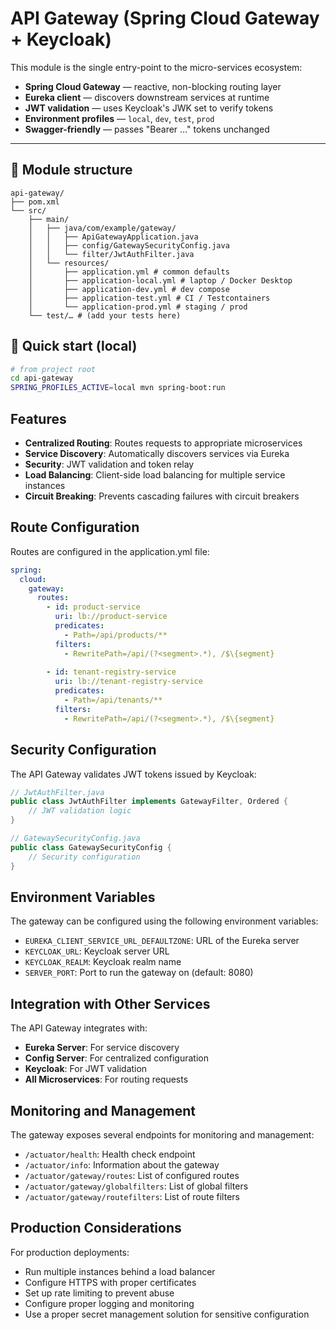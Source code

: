 # API Gateway (Spring Cloud Gateway + Keycloak)

This module is the single entry-point to the micro-services ecosystem:

* **Spring Cloud Gateway** — reactive, non-blocking routing layer
* **Eureka client** — discovers downstream services at runtime
* **JWT validation** — uses Keycloak's JWK set to verify tokens
* **Environment profiles** — `local`, `dev`, `test`, `prod`
* **Swagger-friendly** — passes "Bearer …​" tokens unchanged

---

## 📂 Module structure

```
api-gateway/
├── pom.xml
└── src/
    ├── main/
    │   ├── java/com/example/gateway/
    │   │   ├── ApiGatewayApplication.java
    │   │   ├── config/GatewaySecurityConfig.java
    │   │   └── filter/JwtAuthFilter.java
    │   └── resources/
    │       ├── application.yml # common defaults
    │       ├── application-local.yml # laptop / Docker Desktop
    │       ├── application-dev.yml # dev compose
    │       ├── application-test.yml # CI / Testcontainers
    │       └── application-prod.yml # staging / prod
    └── test/… # (add your tests here)
```

## 🚀 Quick start (local)

```bash
# from project root
cd api-gateway
SPRING_PROFILES_ACTIVE=local mvn spring-boot:run
```

## Features

- **Centralized Routing**: Routes requests to appropriate microservices
- **Service Discovery**: Automatically discovers services via Eureka
- **Security**: JWT validation and token relay
- **Load Balancing**: Client-side load balancing for multiple service instances
- **Circuit Breaking**: Prevents cascading failures with circuit breakers

## Route Configuration

Routes are configured in the application.yml file:

```yaml
spring:
  cloud:
    gateway:
      routes:
        - id: product-service
          uri: lb://product-service
          predicates:
            - Path=/api/products/**
          filters:
            - RewritePath=/api/(?<segment>.*), /$\{segment}
            
        - id: tenant-registry-service
          uri: lb://tenant-registry-service
          predicates:
            - Path=/api/tenants/**
          filters:
            - RewritePath=/api/(?<segment>.*), /$\{segment}
```

## Security Configuration

The API Gateway validates JWT tokens issued by Keycloak:

```java
// JwtAuthFilter.java
public class JwtAuthFilter implements GatewayFilter, Ordered {
    // JWT validation logic
}

// GatewaySecurityConfig.java
public class GatewaySecurityConfig {
    // Security configuration
}
```

## Environment Variables

The gateway can be configured using the following environment variables:

- `EUREKA_CLIENT_SERVICE_URL_DEFAULTZONE`: URL of the Eureka server
- `KEYCLOAK_URL`: Keycloak server URL
- `KEYCLOAK_REALM`: Keycloak realm name
- `SERVER_PORT`: Port to run the gateway on (default: 8080)

## Integration with Other Services

The API Gateway integrates with:

- **Eureka Server**: For service discovery
- **Config Server**: For centralized configuration
- **Keycloak**: For JWT validation
- **All Microservices**: For routing requests

## Monitoring and Management

The gateway exposes several endpoints for monitoring and management:

- `/actuator/health`: Health check endpoint
- `/actuator/info`: Information about the gateway
- `/actuator/gateway/routes`: List of configured routes
- `/actuator/gateway/globalfilters`: List of global filters
- `/actuator/gateway/routefilters`: List of route filters

## Production Considerations

For production deployments:

- Run multiple instances behind a load balancer
- Configure HTTPS with proper certificates
- Set up rate limiting to prevent abuse
- Configure proper logging and monitoring
- Use a proper secret management solution for sensitive configuration